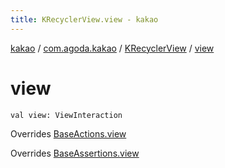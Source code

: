 ```yaml
---
title: KRecyclerView.view - kakao
---
```


[kakao](../../index.html) / [com.agoda.kakao](../index.html) / [KRecyclerView](index.html) / [view](.)

# view

`val view: ViewInteraction`

Overrides [BaseActions.view](../-base-actions/view.html)

Overrides [BaseAssertions.view](../-base-assertions/view.html)

